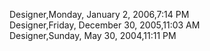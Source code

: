 ﻿Designer,Monday, January 2, 2006,7:14 PM  Designer,Friday, December 30, 2005,11:03 AM  Designer,Sunday, May 30, 2004,11:11 PM